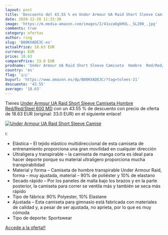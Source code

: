 ```yaml
---
layout: post
title: 'Descuento del 43.55 % en Under Armour UA Raid Short Sleeve Camise'
date: 2020-12-20 11:33:30
image: 'https://m.media-amazon.com/images/I/41xza6gbHUL._SL200_.jpg'
comments: true
category: ofertas
author: ring
slug: 'B00KXADE3C-es'
actualPrice: 18.63 EUR
currency: EUR
price: 18.63
comparePrice: 33.0 EUR
prodname: 'Under Armour UA Raid Short Sleeve Camiseta  Hombre  Red/Red/Steel  600   MD'
country: 'es'
flag: '🇪🇸'
buyurl: 'https://www.amazon.es/dp/B00KXADE3C/?tag=tolees-21'
descuento: '43.55'
average: '18.63'
---
```


Tienes [Under Armour UA Raid Short Sleeve Camiseta  Hombre  Red/Red/Steel  600   MD](https://www.amazon.es/dp/B00KXADE3C/?tag=tolees-21) con un 43.55 % de descuento con precio de oferta de 18.63 EUR (original: 33.0 EUR) en el siguiente enlace!

[![Under Armour UA Raid Short Sleeve Camise](https://m.media-amazon.com/images/I/41xza6gbHUL._SL200_.jpg)](https://www.amazon.es/dp/B00KXADE3C/?tag=tolees-21)

ℹ️:

- Elástica – El tejido elástico multidireccional de esta camiseta de entrenamiento proporciona una gran movilidad en cualquier dirección
- Ultraligera y transpirable – la camiseta de manga corta es ideal para hacer deporte porque su material ultraligero proporciona mucha transpirabilidad
- Material y forma – Camiseta de hombre transpirable Under Armour Raid, forma – muy ajustada, material – 90% de poliéster y 10% de elastano
- Secado rápido – Por los paneles de malla bajo los brazos y en la parte posterior, la camiseta para correr se ventila más y también se seca más rápido
- Tipo de fábrica: 90% Polyester, 10% Elastane
- Ajustada – Esta camiseta para gimnasio está fabricada con materiales de calidad y, a pesar de ser ajustada, no aprieta, por lo que es muy cómoda
- Tipo de deporte: Sportswear

[Accede a la oferta!!](https://www.amazon.es/dp/B00KXADE3C/?tag=tolees-21)

